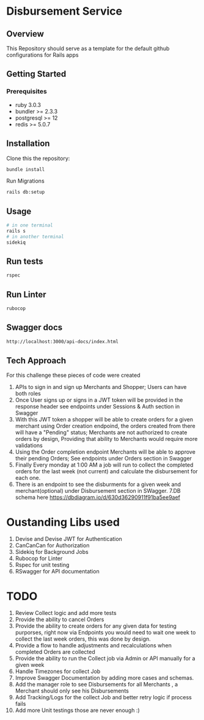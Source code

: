 # Disbursement Service

## Overview

This Repository should serve as a template for the default github configurations for Rails apps 

## Getting Started

### Prerequisites

- ruby 3.0.3
- bundler >= 2.3.3
- postgresql >= 12
- redis >= 5.0.7

## Installation

Clone this the repository:


```sh
bundle install
```

Run Migrations

```sh
rails db:setup
```

## Usage

```sh
# in one terminal
rails s
# in another terminal
sidekiq
```

## Run tests

```sh
rspec
```


## Run Linter

```sh
rubocop
```


## Swagger docs

```sh
http://localhost:3000/api-docs/index.html
```


## Tech Approach

For this challenge these pieces of code were created

1. APIs to sign in and sign up Merchants and Shopper; Users can have both roles
2. Once User signs up or signs in a JWT token will be provided in the response header see endpoints under Sessions & Auth section in Swagger
3. With this JWT token a shopper will be able to create orders for a given merchant using Order creation endpoind, the orders created from there will have a "Pending" status; Merchants are not authorized to create orders by design, Providing that ability to Merchants would require more validations
4. Using the Order completion endpoint Merchants will be able to approve their pending Orders; See endpoints under Orders section in Swagger
5. Finally Every monday at 1:00 AM a job will run to collect the completed orders for the last week (not current) and calculate the disbursement for each one.
6. There is an endpoint to see the disburments for a given week and merchant(optional) under Disbursement section in SWagger.
7.DB schema here https://dbdiagram.io/d/630d36290911f91ba5ee9aef

# Oustanding Libs used

1. Devise and Devise JWT for Authentication
2. CanCanCan for Authorization
3. Sidekiq for Background Jobs
4. Rubocop for Linter
5. Rspec for unit testing
6. RSwagger for API documentation

# TODO

1. Review Collect logic and add more tests
2. Provide the ability to cancel Orders
3. Provide the ability to create orders for any given data for testing purporses, right now via Endpoints you would need to wait one week to collect the last week orders, this was done by design.
4. Provide a flow to handle adjustments and recalculations when completed Orders are collected
5. Provide the ability to run the Collect job via Admin or API manually for a given week
5. Handle Timezones for collect Job
6. Improve Swagger Documentation by adding more cases and schemas.
7. Add the manager role to see Disbursements for all Merchants , a Merchant should only see his Disbursements
8. Add Tracking/Logs for the collect Job and better retry logic if process fails
9. Add more Unit testings those are never enough :)

